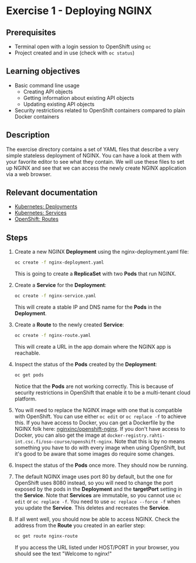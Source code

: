 # Exercise 1 - Deploying NGINX

## Prerequisites

* Terminal open with a login session to OpenShift using `oc`
* Project created and in use (check with `oc status`)

## Learning objectives

* Basic command line usage
  * Creating API objects
  * Getting information about existing API objects
  * Updating existing API objects
* Security restrictions related to OpenShift containers compared to plain Docker
  containers

## Description

The exercise directory contains a set of YAML files that describe a very simple
stateless deployment of NGINX. You can have a look at them with your favorite
editor to see what they contain. We will use these files to set up NGINX and see
that we can access the newly create NGINX application via a web browser.

## Relevant documentation

* [Kubernetes: Deployments](https://kubernetes.io/docs/concepts/workloads/controllers/deployment/)
* [Kubernetes: Services](https://kubernetes.io/docs/concepts/services-networking/service/)
* [OpenShift: Routes](https://docs.openshift.org/3.6/architecture/networking/routes.html)

## Steps

1. Create a new NGINX **Deployment** using the nginx-deployment.yaml file:
   ```bash
   oc create -f nginx-deployment.yaml
   ```
   This is going to create a **ReplicaSet** with two **Pods** that run NGINX.

2. Create a **Service** for the **Deployment**:
   ```bash
   oc create -f nginx-service.yaml
   ```
   This will create a stable IP and DNS name for the **Pods** in the
   **Deployment**.

3. Create a **Route** to the newly created **Service**:
   ```bash
   oc create -f nginx-route.yaml
   ```
   This will create a URL in the app domain where the NGINX app is reachable.

4. Inspect the status of the **Pods** created by the **Deployment**:
   ```bash
   oc get pods
   ```
   Notice that the **Pods** are not working correctly. This is because of
   security restrictions in OpenShift that enable it to be a multi-tenant cloud
   platform.

5. You will need to replace the NGINX image with one that is compatible with
   OpenShift. You can use either `oc edit` or `oc replace -f` to achieve this.
   If you have access to Docker, you can get a Dockerfile by the NGINX folk
   here:
   [nginxinc/openshift-nginx](https://github.com/nginxinc/openshift-nginx).
   If you don't have access to Docker, you can also get the image at
   `docker-registry.rahti-int.csc.fi/oso-course/openshift-nginx`. Note that this
   is by no means something you have to do with every image when using
   OpenShift, but it's good to be aware that some images do require some
   changes.

6. Inspect the status of the **Pods** once more. They should now be running.

7. The default NGINX image uses port 80 by default, but the one for OpenShift
   uses 8080 instead, so you will need to change the port exposed by the pods in
   the **Deployment** and the **targetPort** setting in the **Service**. Note
   that **Services** are immutable, so you cannot use `oc edit` or
   `oc replace -f`. You need to use `oc replace --force -f` when you update the
   **Service**. This deletes and recreates the **Service**.

8. If all went well, you should now be able to access NGINX. Check the address
    from the **Route** you created in an earlier step:
    ```bash
    oc get route nginx-route
    ```
    If you access the URL listed under HOST/PORT in your browser, you should see
    the text "Welcome to nginx!"
